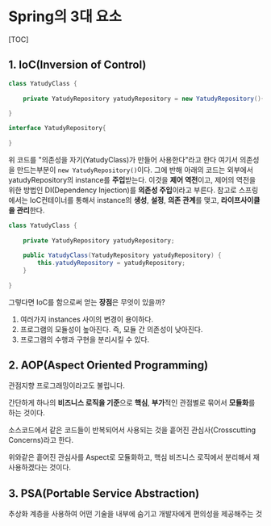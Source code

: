 # Spring의 3대 요소

[TOC]



## 1. IoC(Inversion of Control)

```java
class YatudyClass {
    
    private YatudyRepository yatudyRepository = new YatudyRepository(){};
    
}

interface YatudyRepository{
    
}
```

위 코드를 "의존성을 자기(YatudyClass)가 만들어 사용한다"라고 한다 여기서 의존성을 만드는부분이 `new YatudyRepository()`이다. 그에 반해 아래의 코드는 외부에서 yatudyRepository의 instance를 **주입**받는다. 이것을 **제어 역전**이고, 제어의 역전을 위한 방법인 DI(Dependency Injection)를 **의존성 주입**이라고 부른다. 참고로 스프링에서는 IoC컨테이너를 통해서 instance의 **생성**, **설정**, **의존 관계**를 맺고, **라이프사이클을 관리**한다.

```java
class YatudyClass {
    
    private YatudyRepository yatudyRepository;
    
    public YatudyClass(YatudyRepository yatudyRepository) {
        this.yatudyRepository = yatudyRepository;
    }
    
}
```

그렇다면 IoC를 함으로써 얻는 **장점**은 무엇이 있을까?

1. 여러가지 instances 사이의 변경이 용이하다.
2. 프로그램의 모듈성이 높아진다. 즉, 모듈 간 의존성이 낮아진다.
3. 프로그램의 수행과 구현을 분리시킬 수 있다.

## 2. AOP(Aspect Oriented Programming)

관점지향 프로그래밍이라고도 불립니다.

간단하게 하나의 **비즈니스 로직을 기준**으로 **핵심**, **부가**적인 관점별로 묶어서 **모듈화**를 하는 것이다.

소스코드에서 같은 코드들이 반복되어서 사용되는 것을 흩어진 관심사(Crosscutting Concerns)라고 한다.

위와같은 흩어진 관심사를 Aspect로 모듈화하고, 핵심 비즈니스 로직에서 분리해서 재사용하겠다는 것이다.

## 3. PSA(Portable Service Abstraction)

추상화 계층을 사용하여 어떤 기술을 내부에 숨기고 개발자에게 편의성을 제공해주는 것
